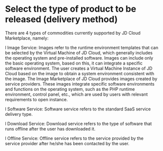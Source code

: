 # Select the type of product to be released (delivery method)

There are 4 types of commodities currently supported by JD Cloud Marketplace, namely:

l Image Service: Images refer to the runtime environment templates that can be selected by the Virtual Machine of JD Cloud, which generally includes the operating system and pre-installed software. Images can include only the basic operating system, based on this, it can integrate a specific software environment. The user creates a Virtual Machine Instance of JD Cloud based on the image to obtain a system environment consistent with the image. The Image Marketplace of JD Cloud provides images created by service providers. These images integrate specific software environments and functions on the operating system, such as the PHP runtime environment, control panel, etc., which are used by users with relevant requirements to open instance.

l Software Service: Software service refers to the standard SaaS service delivery type.

l Download Service: Download service refers to the type of software that runs offline after the user has downloaded it.

l Offline Service: Offline service refers to the service provided by the service provider after he/she has been contacted by the user.
